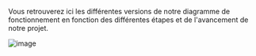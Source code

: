 Vous retrouverez ici les différentes versions de notre diagramme de fonctionnement en fonction des différentes étapes et de l'avancement de notre projet. 

![image](https://github.com/user-attachments/assets/3d786af5-cb4d-4e49-9386-fa852dc9f7d0)
